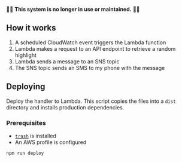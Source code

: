 🏴‍☠️ **This system is no longer in use or maintained.** 🏴‍☠️

## How it works

1. A scheduled CloudWatch event triggers the Lambda function
1. Lambda makes a request to an API endpoint to retrieve a random highlight
1. Lambda sends a message to an SNS topic
1. The SNS topic sends an SMS to my phone with the message

## Deploying

Deploy the handler to Lambda. This script copies the files into a `dist` directory and installs production dependencies.

### Prerequisites

- [`trash`](https://github.com/sindresorhus/trash-cli) is installed
- An AWS profile is configured

```
npm run deploy
```
